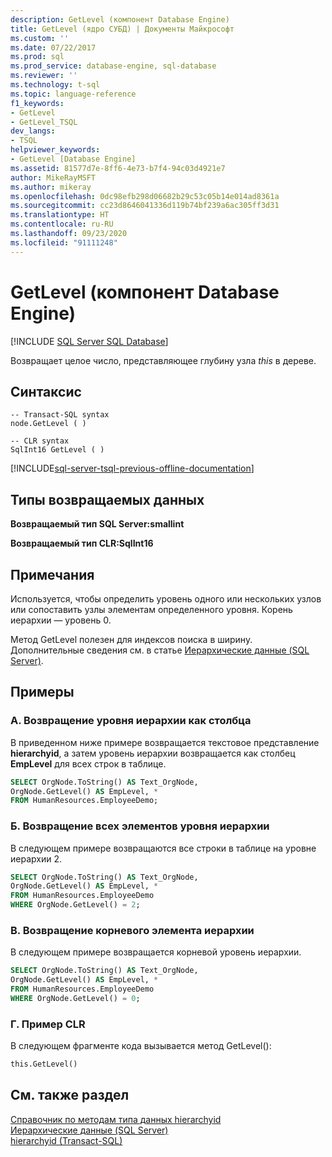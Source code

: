 ```yaml
---
description: GetLevel (компонент Database Engine)
title: GetLevel (ядро СУБД) | Документы Майкрософт
ms.custom: ''
ms.date: 07/22/2017
ms.prod: sql
ms.prod_service: database-engine, sql-database
ms.reviewer: ''
ms.technology: t-sql
ms.topic: language-reference
f1_keywords:
- GetLevel
- GetLevel_TSQL
dev_langs:
- TSQL
helpviewer_keywords:
- GetLevel [Database Engine]
ms.assetid: 81577d7e-8ff6-4e73-b7f4-94c03d4921e7
author: MikeRayMSFT
ms.author: mikeray
ms.openlocfilehash: 0dc98efb298d06682b29c53c05b14e014ad8361a
ms.sourcegitcommit: cc23d8646041336d119b74bf239a6ac305ff3d31
ms.translationtype: HT
ms.contentlocale: ru-RU
ms.lasthandoff: 09/23/2020
ms.locfileid: "91111248"
---
```

# <a name="getlevel-database-engine"></a>GetLevel (компонент Database Engine)

[!INCLUDE [SQL Server SQL Database](../../includes/applies-to-version/sql-asdb.md)]

Возвращает целое число, представляющее глубину узла *this* в дереве.
  
## <a name="syntax"></a>Синтаксис  
  
```syntaxsql
-- Transact-SQL syntax  
node.GetLevel ( )   
```  
  
```syntaxsql
-- CLR syntax  
SqlInt16 GetLevel ( )   
```  

[!INCLUDE[sql-server-tsql-previous-offline-documentation](../../includes/sql-server-tsql-previous-offline-documentation.md)]

## <a name="return-types"></a>Типы возвращаемых данных  
**Возвращаемый тип SQL Server:smallint**
  
**Возвращаемый тип CLR:SqlInt16**
  
## <a name="remarks"></a>Примечания  
Используется, чтобы определить уровень одного или нескольких узлов или сопоставить узлы элементам определенного уровня. Корень иерархии — уровень 0.
  
Метод GetLevel полезен для индексов поиска в ширину. Дополнительные сведения см. в статье [Иерархические данные (SQL Server)](../../relational-databases/hierarchical-data-sql-server.md).
  
## <a name="examples"></a>Примеры  
  
### <a name="a-returning-the-hierarchy-level-as-a-column"></a>A. Возвращение уровня иерархии как столбца  
В приведенном ниже примере возвращается текстовое представление **hierarchyid**, а затем уровень иерархии возвращается как столбец **EmpLevel** для всех строк в таблице.
  
```sql
SELECT OrgNode.ToString() AS Text_OrgNode,   
OrgNode.GetLevel() AS EmpLevel, *  
FROM HumanResources.EmployeeDemo;  
```  
  
### <a name="b-returning-all-members-of-a-hierarchy-level"></a>Б. Возвращение всех элементов уровня иерархии  
В следующем примере возвращаются все строки в таблице на уровне иерархии 2.
  
```sql
SELECT OrgNode.ToString() AS Text_OrgNode,   
OrgNode.GetLevel() AS EmpLevel, *  
FROM HumanResources.EmployeeDemo  
WHERE OrgNode.GetLevel() = 2;  
```  
  
### <a name="c-returning-the-root-of-the-hierarchy"></a>В. Возвращение корневого элемента иерархии  
В следующем примере возвращается корневой уровень иерархии.
  
```sql
SELECT OrgNode.ToString() AS Text_OrgNode,   
OrgNode.GetLevel() AS EmpLevel, *  
FROM HumanResources.EmployeeDemo  
WHERE OrgNode.GetLevel() = 0;  
```  
  
### <a name="d-clr-example"></a>Г. Пример CLR  
В следующем фрагменте кода вызывается метод GetLevel():
  
```sql
this.GetLevel()  
```  
  
## <a name="see-also"></a>См. также раздел
[Справочник по методам типа данных hierarchyid](https://msdn.microsoft.com/library/01a050f5-7580-4d5f-807c-7f11423cbb06)  
[Иерархические данные (SQL Server)](../../relational-databases/hierarchical-data-sql-server.md)  
[hierarchyid (Transact-SQL)](../../t-sql/data-types/hierarchyid-data-type-method-reference.md)
  

